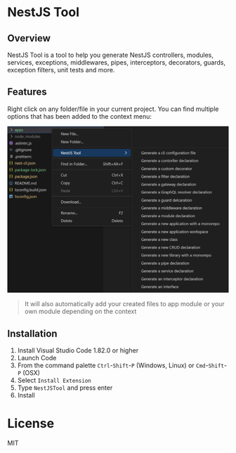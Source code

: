 # NestJS Tool

## Overview

NestJS Tool is a tool to help you generate NestJS controllers, modules, services, exceptions, middlewares, pipes, interceptors, decorators, guards, exception filters, unit tests and more.

## Features

Right click on any folder/file in your current project. You can find multiple options that has been added to the context menu:

![alt text](./images/image.png)


> It will also automatically add your created files to app module or your own module depending on the context

## Installation

1. Install Visual Studio Code 1.82.0 or higher
2. Launch Code
3. From the command palette `Ctrl`-`Shift`-`P` (Windows, Linux) or `Cmd`-`Shift`-`P` (OSX)
4. Select `Install Extension`
5. Type `NestJSTool` and press enter
6. Install

# License

MIT
